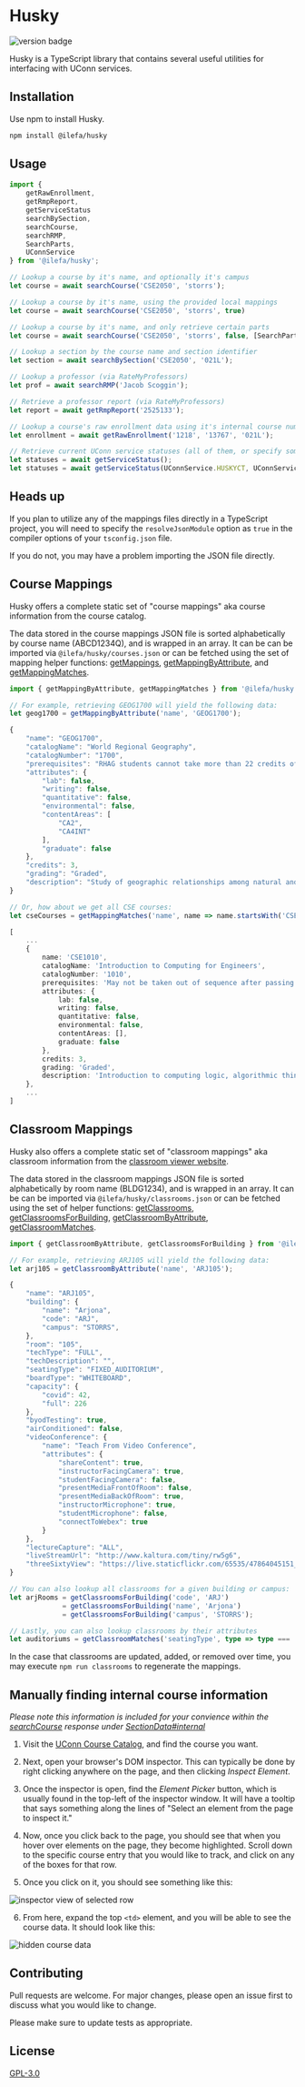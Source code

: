 # Husky

![version badge](https://img.shields.io/github/package-json/v/ilefa/husky?color=2573bc)

Husky is a TypeScript library that contains several useful utilities for interfacing with UConn services.

## Installation

Use npm to install Husky.

```bash
npm install @ilefa/husky
```

## Usage

```ts
import {
    getRawEnrollment,
    getRmpReport,
    getServiceStatus
    searchBySection,
    searchCourse,
    searchRMP,
    SearchParts,
    UConnService
} from '@ilefa/husky';

// Lookup a course by it's name, and optionally it's campus
let course = await searchCourse('CSE2050', 'storrs');

// Lookup a course by it's name, using the provided local mappings
let course = await searchCourse('CSE2050', 'storrs', true)

// Lookup a course by it's name, and only retrieve certain parts
let course = await searchCourse('CSE2050', 'storrs', false, [SearchParts.SECTIONS]);

// Lookup a section by the course name and section identifier
let section = await searchBySection('CSE2050', '021L');

// Lookup a professor (via RateMyProfessors)
let prof = await searchRMP('Jacob Scoggin');

// Retrieve a professor report (via RateMyProfessors)
let report = await getRmpReport('2525133');

// Lookup a course's raw enrollment data using it's internal course number
let enrollment = await getRawEnrollment('1218', '13767', '021L');

// Retrieve current UConn service statuses (all of them, or specify some to return)
let statuses = await getServiceStatus();
let statuses = await getServiceStatus(UConnService.HUSKYCT, UConnService.STUDENT_ADMIN);
```

## Heads up

If you plan to utilize any of the mappings files directly in a TypeScript project, you will need to specify the ``resolveJsonModule`` option as ``true`` in the compiler options of your ``tsconfig.json`` file.

If you do not, you may have a problem importing the JSON file directly.

## Course Mappings
Husky offers a complete static set of "course mappings" aka course information from the course catalog.

The data stored in the course mappings JSON file is sorted alphabetically by course name (ABCD1234Q),
and is wrapped in an array. It can be can be imported via ``@ilefa/husky/courses.json`` or can be fetched
using the set of mapping helper functions: [getMappings](./src/index.ts#L344), [getMappingByAttribute](./src/index.ts#L352), and [getMappingMatches](./src/index.ts#L360).

```ts
import { getMappingByAttribute, getMappingMatches } from '@ilefa/husky';

// For example, retrieving GEOG1700 will yield the following data:
let geog1700 = getMappingByAttribute('name', 'GEOG1700');

{
    "name": "GEOG1700",
    "catalogName": "World Regional Geography",
    "catalogNumber": "1700",
    "prerequisites": "RHAG students cannot take more than 22 credits of 1000 level courses",
    "attributes": {
        "lab": false,
        "writing": false,
        "quantitative": false,
        "environmental": false,
        "contentAreas": [
            "CA2",
            "CA4INT"
        ],
        "graduate": false
    },
    "credits": 3,
    "grading": "Graded",
    "description": "Study of geographic relationships among natural and cultural environments that help to distinguish one part of the world from another. Analysis of selected countries as well as larger regions, with specific reference to the non-western world. CA 2. CA 4-INT."
}

// Or, how about we get all CSE courses:
let cseCourses = getMappingMatches('name', name => name.startsWith('CSE'));

[
    ...
    {
        name: 'CSE1010',
        catalogName: 'Introduction to Computing for Engineers',
        catalogNumber: '1010',
        prerequisites: 'May not be taken out of sequence after passing CSE 1729 or 2050.',
        attributes: {
            lab: false,
            writing: false,
            quantitative: false,
            environmental: false,
            contentAreas: [],
            graduate: false
        },
        credits: 3,
        grading: 'Graded',
        description: 'Introduction to computing logic, algorithmic thinking, computing processes, a programming language and computing environment. Knowledge obtained in this course enables use of the computer as an instrument to solve computing problems. Representative problems from science, mathematics, and engineering will be solved.'
    },
    ...
]
```

## Classroom Mappings
Husky also offers a complete static set of "classroom mappings" aka classroom information from the [classroom viewer website](https://classrooms.uconn.edu/classroom/).

The data stored in the classroom mappings JSON file is sorted alphabetically by room name (BLDG1234),
and is wrapped in an array. It can be can be imported via ``@ilefa/husky/classrooms.json`` or can be fetched using the set of helper functions: [getClassrooms](./src/index#L369), [getClassroomsForBuilding](./src/index.ts#L377), [getClassroomByAttribute](./src/index.ts#L385), [getClassroomMatches](./src/index.ts#L398).

```ts
import { getClassroomByAttribute, getClassroomsForBuilding } from '@ilefa/husky';

// For example, retrieving ARJ105 will yield the following data:
let arj105 = getClassroomByAttribute('name', 'ARJ105');

{
    "name": "ARJ105",
    "building": {
        "name": "Arjona",
        "code": "ARJ",
        "campus": "STORRS",
    },
    "room": "105",
    "techType": "FULL",
    "techDescription": "",
    "seatingType": "FIXED_AUDITORIUM",
    "boardType": "WHITEBOARD",
    "capacity": {
        "covid": 42,
        "full": 226
    },
    "byodTesting": true,
    "airConditioned": false,
    "videoConference": {
        "name": "Teach From Video Conference",
        "attributes": {
            "shareContent": true,
            "instructorFacingCamera": true,
            "studentFacingCamera": false,
            "presentMediaFrontOfRoom": false,
            "presentMediaBackOfRoom": true,
            "instructorMicrophone": true,
            "studentMicrophone": false,
            "connectToWebex": true
        }
    },
    "lectureCapture": "ALL",
    "liveStreamUrl": "http://www.kaltura.com/tiny/rw5g6",
    "threeSixtyView": "https://live.staticflickr.com/65535/47864045151_3b4af52c27_o_d.jpg"
}

// You can also lookup all classrooms for a given building or campus:
let arjRooms = getClassroomsForBuilding('code', 'ARJ')
             = getClassroomsForBuilding('name', 'Arjona')
             = getClassroomsForBuilding('campus', 'STORRS');

// Lastly, you can also lookup classrooms by their attributes
let auditoriums = getClassroomMatches('seatingType', type => type === 'FIXED_AUDITORIUM');
```

In the case that classrooms are updated, added, or removed over time, you may execute ``npm run classrooms`` to regenerate the mappings.

## Manually finding internal course information
*Please note this information is included for your convience within the [searchCourse](index.ts#L144) response under [SectionData#internal](index.ts#L51)*

1. Visit the [UConn Course Catalog](https://catalog.uconn.edu/directory-of-courses/), and find the course you want.

2. Next, open your browser's DOM inspector. This can typically be done by right clicking anywhere on the page, and then clicking *Inspect Element*.

3. Once the inspector is open, find the *Element Picker* button, which is usually found in the top-left of the inspector window. It will have a tooltip that says something along the lines of "Select an element from the page to inspect it."

4. Now, once you click back to the page, you should see that when you hover over elements on the page, they become highlighted. Scroll down to the specific course entry that you would like to track, and click on any of the boxes for that row.

5. Once you click on it, you should see something like this: 

![inspector view of selected row](.assets/selected-element.png)

6. From here, expand the top ``<td>`` element, and you will be able to see the course data. It should look like this: 

![hidden course data](.assets/hidden-course-data.png)

## Contributing
Pull requests are welcome. For major changes, please open an issue first to discuss what you would like to change.

Please make sure to update tests as appropriate.

## License
[GPL-3.0](https://choosealicense.com/licenses/gpl-3.0/)